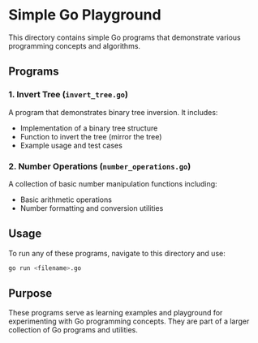 # Simple Go Playground

This directory contains simple Go programs that demonstrate various programming concepts and algorithms.

## Programs

### 1. Invert Tree (`invert_tree.go`)
A program that demonstrates binary tree inversion. It includes:
- Implementation of a binary tree structure
- Function to invert the tree (mirror the tree)
- Example usage and test cases

### 2. Number Operations (`number_operations.go`)
A collection of basic number manipulation functions including:
- Basic arithmetic operations
- Number formatting and conversion utilities

## Usage

To run any of these programs, navigate to this directory and use:
```bash
go run <filename>.go
```

## Purpose

These programs serve as learning examples and playground for experimenting with Go programming concepts. They are part of a larger collection of Go programs and utilities. 